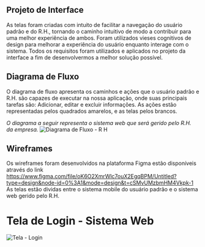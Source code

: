 
## Projeto de Interface

As telas foram criadas com intuito de facilitar a navegação do usuário padrão e do R.H., tornando o caminho intuitivo de modo a contribuir para uma melhor experiência de ambos. Foram utilizados vieses cognitivos de design para melhorar a experiência do usuário enquanto interage com o sistema. Todos os requisitos foram utilizados e aplicados no projeto da interface a fim de desenvolvermos a melhor solução possível.

## Diagrama de Fluxo

O diagrama de fluxo apresenta os caminhos e ações que o usuário padrão e R.H. são capazes de executar na nossa aplicação, onde suas principais tarefas são: Adicionar, editar e excluir informações. As ações estão representadas pelos quadrados amarelos, e as telas pelos brancos.

*O diagrama a seguir representa o sistema web que será gerido pelo R.H. da empresa.*
![Diagrama de Fluxo - R H](https://github.com/ICEI-PUC-Minas-PMV-ADS/pmv-ads-2023-2-e4-proj-infra-t3-grupo-1-projeto-ponto/assets/103212087/eb77772f-36a0-4f37-9729-18278ea805d3)


## Wireframes

Os wireframes foram desenvolvidos na plataforma Figma estão disponíveis através do link
https://www.figma.com/file/oK6O2XmrWlc7ouX2EgqBPM/Untitled?type=design&node-id=0%3A1&mode=design&t=cSMvUMzbmHM4Vkpk-1
As telas estão dividas entre o sistema mobile do usuário padrão e o sistema web gerido pelo R.H.

# Tela de Login - Sistema Web
![Tela - Login](https://github.com/ICEI-PUC-Minas-PMV-ADS/pmv-ads-2023-2-e4-proj-infra-t3-grupo-1-projeto-ponto/assets/103212087/a29e77bf-42af-41d9-b642-2454405318a0)

